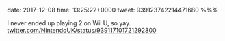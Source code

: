 date: 2017-12-08
time: 13:25:22+0000
tweet: 939123742214471680
%%%

I never ended up playing 2 on Wii U, so yay. [twitter.com/NintendoUK/status/939117101721292800](https://twitter.com/NintendoUK/status/939117101721292800)
